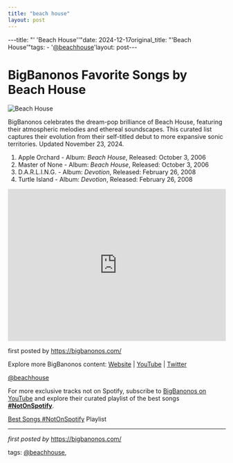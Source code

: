 ```yaml
---
title: "beach house"
layout: post
---
```

---title: "' 'Beach House''"date: 2024-12-17original_title: "'Beach House'"tags:  - '[@beachhouse](/tags/beachhouse/)'layout: post---<h1>BigBanonos Favorite Songs by Beach House</h1><img src="https://images.squarespace-cdn.com/content/v1/5b788d28697a98e17a6d4c7a/ef5cedb8-767b-47c6-bc57-019f93466fa3/beach+house.jpg" alt="Beach House"> <p>BigBanonos celebrates the dream-pop brilliance of Beach House, featuring their atmospheric melodies and ethereal soundscapes. This curated list captures their evolution from their self-titled debut to more expansive sonic territories. Updated November 23, 2024.</p> <ol> <li>Apple Orchard - Album: <i>Beach House</i>, Released: October 3, 2006</li> <li>Master of None - Album: <i>Beach House</i>, Released: October 3, 2006</li> <li>D.A.R.L.I.N.G. - Album: <i>Devotion</i>, Released: February 26, 2008</li> <li>Turtle Island - Album: <i>Devotion</i>, Released: February 26, 2008</li></ol> <div> <iframe src="https://open.spotify.com/embed/playlist/3nMGiWEj8fxZraJTzBBf0g?utm_source=generator" width="100%" height="352" frameborder="0" allowfullscreen="" allow="autoplay; clipboard-write; encrypted-media; fullscreen; picture-in-picture" loading="lazy"></iframe></div> <p>first posted by <a href="https://bigbanonos.com/" rel="noopener" target="_blank">https://bigbanonos.com/</a></p> <div> <p>Explore more BigBanonos content: <a href="https://bigbanonos.com/">Website</a> | <a href="https://www.youtube.com/[@BigBanonos](/tags/BigBanonos/)">YouTube</a> | <a href="https://x.com/bigbanonos">Twitter</a></p></div> <!-- Tags --><p>[@beachhouse](/tags/beachhouse/)</p><!--Subscribe and Playlist Links--><div>    <p>For more exclusive tracks not on Spotify, subscribe to <a href="https://www.youtube.com/[@BigBanonos](/tags/BigBanonos/)" target="_blank">BigBanonos on YouTube</a> and explore their curated playlist of the best songs <strong>[#NotOnSpotify](/tags/NotOnSpotify/)</strong>.</p>    <p><a href="https://www.youtube.com/playlist?list=PLtuNtuTatqI0kFahUCbtbfenC_ET5O_tr" target="_blank">Best Songs [#NotOnSpotify](/tags/NotOnSpotify/) Playlist<br /></a></p></div><hr /><p><em>first posted by</em> <a href="https://bigbanonos.com/" rel="noopener" target="_new">https://bigbanonos.com/</a></p><p>tags: [@beachhouse](/tags/beachhouse/),</p>